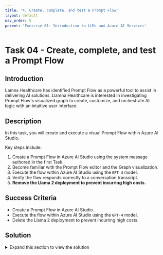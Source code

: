 ```yaml
---
title: '4. Create, complete, and test a Prompt Flow'
layout: default
nav_order: 5
parent: 'Exercise 01: Introduction to LLMs and Azure AI Services'
---
```


# Task 04 - Create, complete, and test a Prompt Flow

## Introduction

Lamna Healthcare has identified Prompt Flow as a powerful tool to assist in delivering AI solutions. Llamna Healthcare is interested in investigating Prompt Flow's visualized graph to create, customize, and orchestrate AI logic with an intuitive user interface.

## Description

In this task, you will create and execute a visual Prompt Flow within Azure AI Studio.

Key steps include:

1. Create a Prompt Flow in Azure AI Studio using the system message authored in the first Task.
2. Become familiar with the Prompt Flow editor and the Graph visualization.
3. Execute the flow within Azure AI Studio using the `GPT-4` model.
4. Verify the flow responds correctly to a conversation transcript.
5. **Remove the Llama 2 deployment to prevent incurring high costs.**

## Success Criteria

* Create a Prompt Flow in Azure AI Studio.
* Execute the flow within Azure AI Studio using the `GPT-4` model.
* Delete the Llama 2 deployment to prevent incurring high costs.

## Solution

<details markdown="block">
<summary>Expand this section to view the solution</summary>

##### 1) Create a Prompt Flow

Great, now that you have seen how you can deploy models, test them in the playground, and also seen a bit of how Content Safety works, let's see how you can create an orchestration flow for your LLM application in Prompt Flow.

1. In [Azure AI Studio](https://ai.azure.com), open the project that was created (if it's not already open) and return to the Chat Playground by selecting `Chat` from the left menu that is located beneath the **Project playground** heading.

2. In the **Chat playground** ensure the `gpt-4` model is selected in the **Deployment** drop down.

3. In the **System message** text field, add the following text. This is the same system message that was used earlier in the exercise. Select **Apply Changes** to save the system message.

    ```text
    You're an AI assistant that helps Lamna Healthcare Customer Service to extract valuable information from their conversations by creating JSON files for each conversation transcription you receive. You always try to extract and format as a JSON:
    1. Customer Name [name]
    2. Customer Contact Phone [phone]
    3. Main Topic of the Conversation [topic]
    4. Customer Sentiment (Neutral, Positive, Negative)[sentiment]
    5. How the Agent Handled the Conversation [agent_behavior]
    6. What was the FINAL Outcome of the Conversation [outcome]
    7. A really brief Summary of the Conversation [summary]

    Only extract information that you're sure. If you're unsure, write "Unknown/Not Found" in the JSON file.
    ```

    ![The Chat playground screen displays with the system message set to the text above.](images/labgrab30.png)

4. Now that the system message is saved, select **Prompt flow** from the taskbar menu above the chat. A dialog will display asking about customization, leave the default settings and select **Open**.

5. In a few moments, the Prompt Flow editor will open. This is where you can create a flow that orchestrates the execution of multiple models and services.

6. To the right of the screen, observe the **Graph** section. This visualization displays the steps the flow will take to process the inputs and generate the outputs.

    ![The Prompt Flow editor displays with the Graph panel located on the right of the screen.](images/labgrab31.png)

7. In the **Graph** section, select the **chat** node. This will highlight the associated **chat** node editor in the center of the screen. Ensure a **Connection** is selected.

8. Review the flow's configuration for api, deployment, prompt, and parameters like temperature and max_tokens. These values are model parameters that can be adjusted to customize the behavior of the model, or quickly test different configurations.

9. At the top of the flow editor (scroll to the top of the middle panel), there is an **Inputs** section, notice there are two inputs, **chat_history** and **question**. These are variables that are passed into the flow along with an individual chat completion request. If you look at the **Prompt** field in the **chat** node editor, you'll see how the variables are used in the prompt. The final rendered prompt is what gets sent into the large language model. This happens at each request because calls to the LLM are stateless.

10. To execute the flow within Azure AI Studio, you'll require a Runtime. To initiate it, select the **Start compute session** option from top taskbar menu.

    ![The Prompt Flow editor displays with the Start compute session button highlighted in the top taskbar.](images/labgrab32.png)

11. In about a minute, the **Start compute session** button will change to a message indicating **Compute session running**. Select the **Chat** button next to this message to start interacting with the flow.

    ![The Prompt Flow editor displays with the Chat button highlighted in the top taskbar.](images/labgrab33.png)

12. A **Chat** dialog displays. Copy and paste the following content into the chat box and press send (if you encounter a 404 error, please verify you selected a connection). This is the same conversation transcript that was used earlier in the exercise.

```text
Agent: Hello, welcome to Lamna Healthcare customer service. My name is Juan, how can I assist you?
Client: Hello, Juan. I'm calling because I'm having issues with my medical bill I just received few days ago. It's incorrect and it does not match the numbers I was presented before my medical procedure.
Agent: I'm very sorry for the inconvenience, sir. Could you please tell me your phone number and your full name?
Client: Yes, sure. My number is 011-4567-8910 and my name is Martín Pérez.
Agent: Thank you, Mr. Pérez. I'm going to check your plan, you deduction limits and current year transactions towards your deductions. One moment, please.
Client: Okay, thank you.
Agent: Mr. Pérez, I've reviewed your plan and I see that you have the Silver basic plan of $3,000 deductable. Is that correct?
Client: Yes, that's correct.
Agent: Well, I would like to inform you that you have not met your deductible yet and $2,800 of the procedure will be still be your responsability and that will meet your deductible for the year.
Client: What? How is that possible? I paid over $2,000 already towards my deductable this year, I should only be $1,000 away from reaching my deductible not $2,800. 
Agent: I understand, Mr. Pérez. But keep in mind that not all fees your pay to doctors and labs and medications count towards your deductible. 
Client: Well, but they didn't explain that to me when I contracted the plan. They told me that everything I pay from my pocket towards doctors, specialists, labs and medications will count towards my deductable. I feel cheated.
Agent: I apologize, Mr. Pérez. It was not our intention to deceive you. If you think the deductable is too high, I recommed changing the plan to Gold at the next renewal window and that will bring the deductable to $1,000 for the new year.
Client: And how much would that cost me?
Agent: The plan rates will come out in November, you can call us back then or check the new rates online at that time.
Client: Mmm, I don't know. Isn't there another option? Can't you reduce the amount I have to pay for this bill as I was not explained how the deductible work correctly?
Agent: I'm sorry, Mr. Pérez. I don't have the power to change the bill or your deductible under the current Silver plan.
Client: Well, let me think about it. Can I call later to confirm?
Agent: Of course, Mr. Pérez. You can call whenever you want. The number is the same one you dialed now. Is there anything else I can help you with?
Client: No, that's all. Thank you for your attention.
Agent: Thank you, Mr. Pérez. Have a good day. Goodbye.
```

13. Notice the chat results responds to the incoming transcript correctly.

    ![The Chat dialog displays with the LLM responding to the transcript input correctly.](images/labgrab34.png)

> [!IMPORTANT]
> If you encounter an error like the one below, please add the `Reader` role to the `storage account` that is associated with the `Azure AI Studio` workspace.

   ![Error for Reader permission on storage ](images/labgrab37.png)

14. To prevent incurring high costs, remove your Llama 2 deployment. This deployment is no longer necessary to complete the remaining labs. From the left menu in Azure AI Studio, select **Deployments**.

15. Select the **Llama 2** deployment from the list of deployed models.

16. From the top taskbar of the model deployment screen, select **Delete deployment**.

    ![The llama-2 model deployment screen displays with the Delete deployment button visible in the taskbar menu.](images/labgrab35.png)

17. On the **Delete deployment** dialog, ensure the checkboxes for the deletion of the deployment and the deletion of the endpoint are checked. Select **Delete**.

    ![The ](images/labgrab36.png)

18. Wait two minutes, then return to the **Deployments** model list. Select **Refresh** to verify the llama-2 deployment is no longer available or in the status **Deleting**.

</details>
